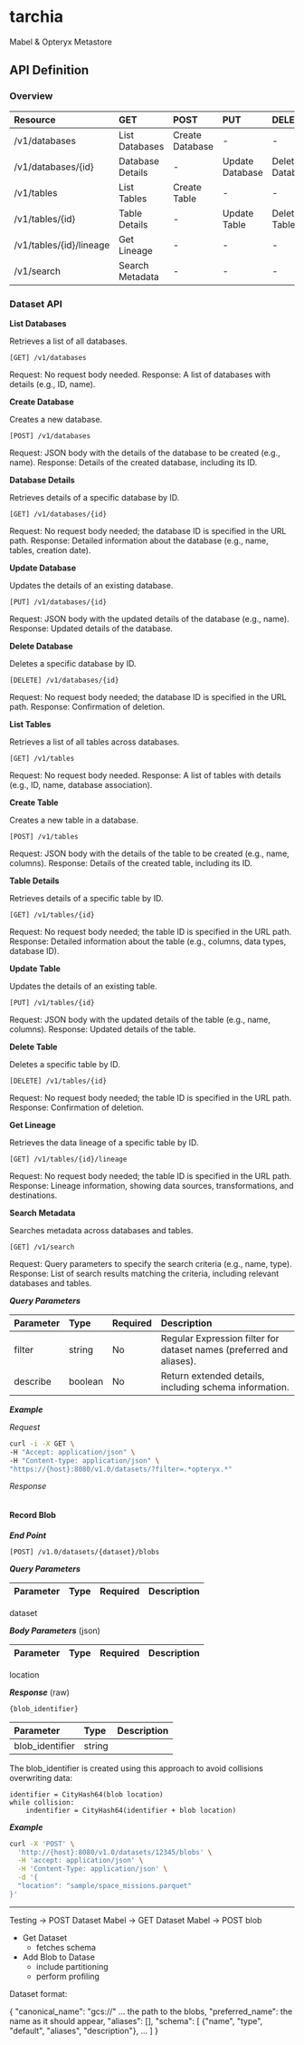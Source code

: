 # tarchia
Mabel &amp; Opteryx Metastore

## API Definition

### Overview

 Resource	            | GET	           | POST            | PUT             | DELETE
:---------------------- | :--------------- | :-------------- | :-------------- | :----- 
/v1/databases           | List Databases   | Create Database |  -              |  - 		
/v1/databases/{id}      | Database Details |  -              | Update Database | Delete Database
/v1/tables              | List Tables      | Create Table    |  -              |  -		
/v1/tables/{id}         | Table Details    |  -              | Update Table    | Delete Table
/v1/tables/{id}/lineage | Get Lineage      |  -              |  -              |  -					
/v1/search              | Search Metadata  |  -              |  - 			   | -

### Dataset API

**List Databases**

Retrieves a list of all databases.

~~~
[GET] /v1/databases
~~~

Request: No request body needed.
Response: A list of databases with details (e.g., ID, name).

**Create Database**

Creates a new database.

~~~
[POST] /v1/databases
~~~

Request: JSON body with the details of the database to be created (e.g., name).
Response: Details of the created database, including its ID.

**Database Details**

Retrieves details of a specific database by ID.

~~~
[GET] /v1/databases/{id}
~~~

Request: No request body needed; the database ID is specified in the URL path.
Response: Detailed information about the database (e.g., name, tables, creation date).

**Update Database**

Updates the details of an existing database.

~~~
[PUT] /v1/databases/{id}
~~~

Request: JSON body with the updated details of the database (e.g., name).
Response: Updated details of the database.

**Delete Database**

Deletes a specific database by ID.

~~~
[DELETE] /v1/databases/{id}
~~~

Request: No request body needed; the database ID is specified in the URL path.
Response: Confirmation of deletion.

**List Tables**

Retrieves a list of all tables across databases.

~~~
[GET] /v1/tables
~~~

Request: No request body needed.
Response: A list of tables with details (e.g., ID, name, database association).

**Create Table**

Creates a new table in a database.

~~~
[POST] /v1/tables
~~~

Request: JSON body with the details of the table to be created (e.g., name, columns).
Response: Details of the created table, including its ID.

**Table Details**

Retrieves details of a specific table by ID.

~~~
[GET] /v1/tables/{id}
~~~

Request: No request body needed; the table ID is specified in the URL path.
Response: Detailed information about the table (e.g., columns, data types, database ID).

**Update Table**

Updates the details of an existing table.

~~~
[PUT] /v1/tables/{id}
~~~

Request: JSON body with the updated details of the table (e.g., name, columns).
Response: Updated details of the table.

**Delete Table**

Deletes a specific table by ID.

~~~
[DELETE] /v1/tables/{id}
~~~

Request: No request body needed; the table ID is specified in the URL path.
Response: Confirmation of deletion.

**Get Lineage**

Retrieves the data lineage of a specific table by ID.

~~~
[GET] /v1/tables/{id}/lineage
~~~

Request: No request body needed; the table ID is specified in the URL path.
Response: Lineage information, showing data sources, transformations, and destinations.

**Search Metadata**

Searches metadata across databases and tables.

~~~
[GET] /v1/search
~~~

Request: Query parameters to specify the search criteria (e.g., name, type).
Response: List of search results matching the criteria, including relevant databases and tables.


**_Query Parameters_**

Parameter | Type    | Required | Description
:-------- | :------ | :------- | :-----------
filter    | string  | No       | Regular Expression filter for dataset names (preferred and aliases).
describe  | boolean | No       | Return extended details, including schema information.

**_Example_**

_Request_

~~~bash
curl -i -X GET \
-H "Accept: application/json" \
-H "Content-type: application/json" \
"https://{host}:8080/v1.0/datasets/?filter=.*opteryx.*"
~~~

_Response_

~~~
~~~

#### **Record Blob**

**_End Point_**

~~~
[POST] /v1.0/datasets/{dataset}/blobs
~~~

**_Query Parameters_**

Parameter | Type    | Required | Description
:-------- | :------ | :------- | :-----------
dataset

**_Body Parameters_** (json)

Parameter | Type    | Required | Description
:-------- | :------ | :------- | :-----------
location

**_Response_** (raw)

~~~
{blob_identifier}
~~~

Parameter       | Type    | Description
:-------------- | :------ | :-----------
blob_identifier | string  | 

The blob_identifier is created using this approach to avoid collisions overwriting data:

~~~
identifier = CityHash64(blob location)
while collision:
    indentifier = CityHash64(identifier + blob location)
~~~

**_Example_**

~~~bash
curl -X 'POST' \
  'http://{host}:8080/v1.0/datasets/12345/blobs' \
  -H 'accept: application/json' \
  -H 'Content-Type: application/json' \
  -d '{
  "location": "sample/space_missions.parquet"
}'
~~~

-----

Testing -> POST Dataset
Mabel -> GET Dataset
Mabel -> POST blob


- Get Dataset
    - fetches schema
- Add Blob to Datase
    - include partitioning
    - perform profiling

Dataset format:

{
    "canonical_name": "gcs://" ... the path to the blobs,
    "preferred_name": the name as it should appear,
    "aliases": [],
    "schema": [
        {"name", "type", "default", "aliases", "description"}, ...
    ]
}
